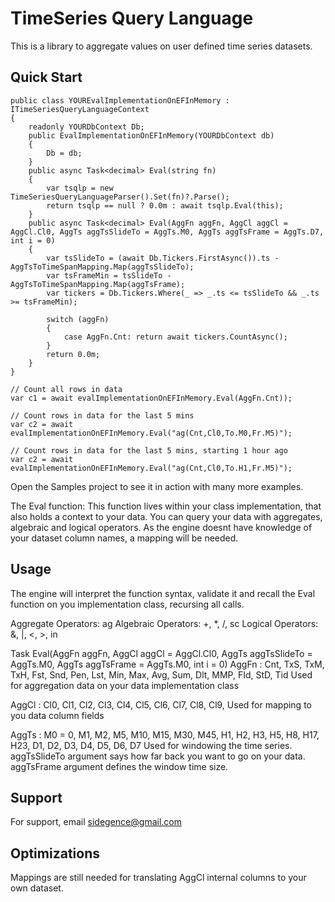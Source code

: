 
# TimeSeries Query Language

This is a library to aggregate values on user defined time series datasets.

## Quick Start

```
public class YOUREvalImplementationOnEFInMemory : ITimeSeriesQueryLanguageContext
{
    readonly YOURDbContext Db;
    public EvalImplementationOnEFInMemory(YOURDbContext db)
    {
        Db = db;
    }
    public async Task<decimal> Eval(string fn)
    {
        var tsqlp = new TimeSeriesQueryLanguageParser().Set(fn)?.Parse();
        return tsqlp == null ? 0.0m : await tsqlp.Eval(this);
    }
    public async Task<decimal> Eval(AggFn aggFn, AggCl aggCl = AggCl.Cl0, AggTs aggTsSlideTo = AggTs.M0, AggTs aggTsFrame = AggTs.D7, int i = 0)
    {
        var tsSlideTo = (await Db.Tickers.FirstAsync()).ts - AggTsToTimeSpanMapping.Map(aggTsSlideTo);
        var tsFrameMin = tsSlideTo - AggTsToTimeSpanMapping.Map(aggTsFrame);
        var tickers = Db.Tickers.Where(_ => _.ts <= tsSlideTo && _.ts >= tsFrameMin);

        switch (aggFn)
        {
            case AggFn.Cnt: return await tickers.CountAsync();
        }
        return 0.0m;
    }
}

// Count all rows in data
var c1 = await evalImplementationOnEFInMemory.Eval(AggFn.Cnt));

// Count rows in data for the last 5 mins
var c2 = await evalImplementationOnEFInMemory.Eval("ag(Cnt,Cl0,To.M0,Fr.M5)");										

// Count rows in data for the last 5 mins, starting 1 hour ago 
var c2 = await evalImplementationOnEFInMemory.Eval("ag(Cnt,Cl0,To.H1,Fr.M5)");										
```

Open the Samples project to see it in action with many more examples.

The Eval function:
This function lives within your class implementation, that also holds a context to your data.
You can query your data with aggregates, algebraic and logical operators.
As the engine doesnt have knowledge of your dataset column names, a mapping will be needed.

## Usage

The engine will interpret the function syntax, validate it and recall the Eval function on you implementation class, recursing all calls.

Aggregate Operators: ag
Algebraic Operators: +, *, /, sc
Logical Operators: &, |, <, >, in

Task<decimal> Eval(AggFn aggFn, AggCl aggCl = AggCl.Cl0, AggTs aggTsSlideTo = AggTs.M0, AggTs aggTsFrame = AggTs.M0, int i = 0)
AggFn : Cnt, TxS, TxM, TxH, Fst, Snd, Pen, Lst, Min, Max, Avg, Sum, Dlt, MMP, FId, StD, Tid
Used for aggregation data on your data implementation class

AggCl : Cl0, Cl1, Cl2, Cl3, Cl4, Cl5, Cl6, Cl7, Cl8, Cl9,
Used for mapping to you data column fields

AggTs : M0 = 0, M1, M2, M5, M10, M15, M30, M45, H1, H2, H3, H5, H8, H17, H23, D1, D2, D3, D4, D5, D6, D7
Used for windowing the time series. aggTsSlideTo argument says how far back you want to go on your data. aggTsFrame argument defines the window time size.


## Support

For support, email sidegence@gmail.com


## Optimizations

Mappings are still needed for translating AggCl internal columns to your own dataset. 
